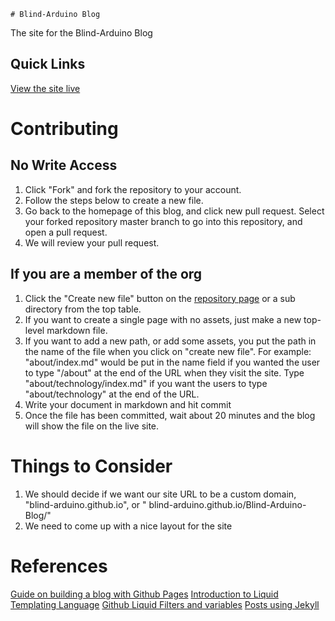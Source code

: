     # Blind-Arduino Blog
The site for the Blind-Arduino Blog

## Quick Links

[View the site live]( https://blind-arduino.github.io/Blind-Arduino-Blog/)


# Contributing
## No Write Access

1.	Click "Fork" and fork the repository to your account.
2.	Follow the steps below to create a new file.
3.	Go back to the homepage of this blog, and click new pull request. Select your forked repository master branch to go into this repository, and open a pull request.
4.	We will review your pull request.

## If you are a member of the org

1.	Click the "Create new file" button on the [repository page](https://github.com/Blind-Arduino/Blind-Arduino-Blog) or a sub directory from the top table.
2.	If you want to create a single page with no assets, just make a new top-level markdown file.
3.	If you want to add a new path, or add some assets, you put the path in the name of the file when you click on "create new file". For example: "about/index.md" would be put in the name field if you wanted the user to type "/about" at the end of the URL when they visit the site. Type "about/technology/index.md" if you want the users to type "about/technology" at the end of the URL.
4.	Write your document in markdown and hit commit
5.	Once the file has been committed, wait about 20 minutes and the blog will show the file on the live site.

# Things to Consider

1.	We should decide if we want our site URL to be a custom domain, "blind-arduino.github.io", or " blind-arduino.github.io/Blind-Arduino-Blog/"
2.	We need to come up with a nice layout for the site

# References

[Guide on building a blog with Github Pages](https://www.smashingmagazine.com/2014/08/build-blog-jekyll-github-pages/)
[Introduction to Liquid Templating Language](https://shopify.github.io/liquid/basics/introduction/)
[Github Liquid Filters and variables](https://jekyllrb.com/docs/liquid/)
[Posts using Jekyll](https://jekyllrb.com/docs/posts/) 
